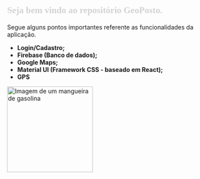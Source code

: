 <title> GeoPosto </title>

<h2 style="color: #D3D3D3; font-family: Palatino Linotype"> Seja bem vindo ao repositório GeoPosto.</h2>

Segue alguns pontos importantes referente as funcionalidades da aplicação.

<ul>
  <li> <b>Login/Cadastro; </b> </li>
  <li> <b>Firebase (Banco de dados); </b> </li>
  <li> <b>Google Maps; </b> </li>
  <li> <b>Material UI (Framework CSS - baseado em React); </b> </li>
  <li> <b> GPS </b> </li>
</ul>

<p><img src="https://svgsilh.com/svg_v2/160119.svg" alt="Imagem de um mangueira de gasolina" widht="120" height="200" /></p>

